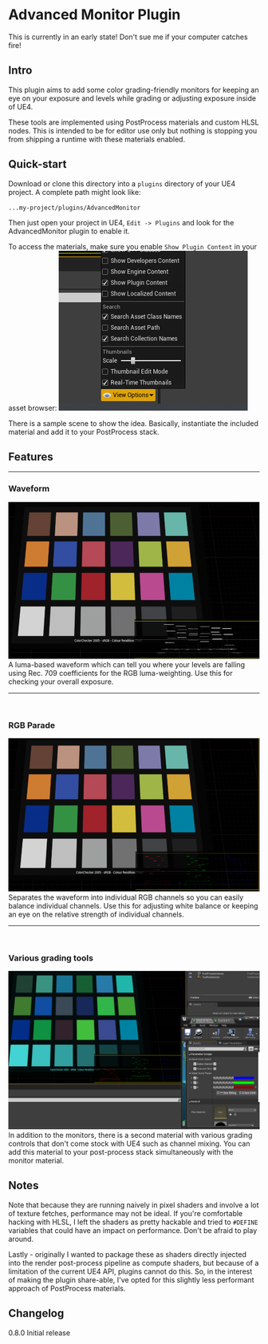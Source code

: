 # Advanced Monitor Plugin
This is currently in an early state! Don't sue me if your computer catches fire!


## Intro
This plugin aims to add some color grading-friendly monitors for keeping an eye on your exposure and levels while grading or adjusting exposure inside of UE4.

These tools are implemented using PostProcess materials and custom HLSL nodes. This is intended to be for editor use only but nothing is stopping you from shipping a runtime with these materials enabled.

## Quick-start
Download or clone this directory into a `plugins` directory of your UE4 project.
A complete path might look like:
```
...my-project/plugins/AdvancedMonitor
```

Then just open your project in UE4, `Edit -> Plugins` and look for the AdvancedMonitor plugin to enable it.

To access the materials, make sure you enable `Show Plugin Content` in your asset browser:
![](Screenshots/plugin-content.png)

There is a sample scene to show the idea. Basically, instantiate the included material and add it to your PostProcess stack.

## Features
<hr>

### Waveform
![](Screenshots/waveform.png)
A luma-based waveform which can tell you where your levels are falling using Rec. 709 coefficients for the RGB luma-weighting. Use this for checking your overall exposure.
<hr>
<br/>

### RGB Parade
![](Screenshots/rgbparade.png)
Separates the waveform into individual RGB channels so you can easily balance individual channels. Use this for adjusting white balance or keeping an eye on the relative strength of individual channels.
<hr>
<br>

### Various grading tools
![](Screenshots/mixer.png)
In addition to the monitors, there is a second material with various grading controls that don't come stock with UE4 such as channel mixing. You can add this material to your post-process stack simultaneously with the monitor material.

## Notes
Note that because they are running naively in pixel shaders and involve a lot of texture fetches, performance may not be ideal. If you're comfortable hacking with HLSL, I left the shaders as pretty hackable and tried to `#DEFINE` variables that could have an impact on performance. Don't be afraid to play around.

Lastly - originally I wanted to package these as shaders directly injected into the render post-process pipeline as compute shaders, but because of a limitation of the current UE4 API, plugins cannot do this. So, in the interest of making the plugin share-able, I've opted for this slightly less performant approach of PostProcess materials.

## Changelog

0.8.0 Initial release